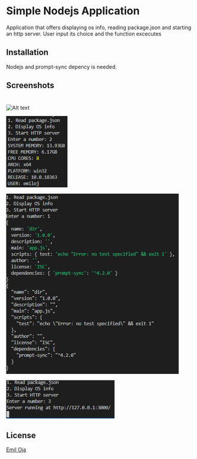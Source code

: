 # Simple Nodejs Application

Application that offers displaying os info, reading package.json and starting an http server.
User input its choice and the function excecutes


## Installation


Nodejs and prompt-sync depency is needed.

## Screenshots
#

![Alt text](/screenshots/options.JPG?raw=true?raw=true)

![Alt text](/screenshots/os.JPG?raw=true?raw=true)

![Alt text](/screenshots/package.JPG?raw=true?raw=true)

![Alt text](/screenshots/webserver.JPG?raw=true?raw=true)



## License
[Emil Oja](https://github.com/xtrmil)
